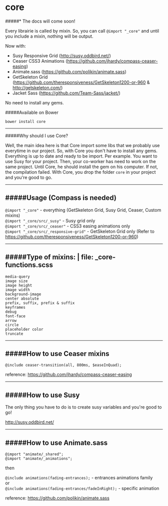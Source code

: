 core
==============

#####* The docs will come soon!

Every librairie is called by mixin. So, you can call `@import "_core"` and until you include a mixin, nothing will be output.

Now with:    
- Susy Responsive Grid (http://susy.oddbird.net/)    
- Ceaser CSS3 Animations (https://github.com/jhardy/compass-ceaser-easing)    
- Animate.sass (https://github.com/polikin/animate.sass)   
- GetSkeleton Grid (https://github.com/theresponsiveness/GetSkeleton1200-or-960 & http://getskeleton.com/)    
- Jacket Sass (https://github.com/Team-Sass/jacket/)    

No need to install any gems.

#####Available on Bower
```
bower install core
```
---
#####Why should I use Core?    

Well, the main idea here is that Core import some libs that we probably use everytime in our project. 
So, with Core you don't have to install any gems. Everything is up to date and ready to be import. 
Per example. You want to use Susy for your project. Then, your co-worker has need to work on the same project. 
Until Core, he should install the gem on his computer. 
If not, the compilation failed. With Core, you drop the folder `core` in your project and you're good to go.

---
#####Usage (Compass is needed)
---
`@import "_core"` - everything (GetSkeleton Grid, Susy Grid, Ceaser, Custom mixins)    
`@import "_core/src/_susy"` - Susy grid only    
`@import "_core/src/_ceaser"` - CSS3 easing animations only    
`@import "_core/src/_responsive-grid"` - GetSkeleton Grid only (Refer to https://github.com/theresponsiveness/GetSkeleton1200-or-960)    

---


#####Type of mixins: | file: _core-functions.scss
---
`media-query`    
`image size`    
`image height`    
`image width`    
`background-image`    
`center absolute`    
`prefix, suffix, prefix & suffix`    
`keyframes`    
`debug`    
`font-face`    
`arrow`    
`circle`    
`placeholder color`  
`truncate`  

---

#####How to use Ceaser mixins
---

`@include ceaser-transition(all, 800ms, $easeInQuad);`    

reference: https://github.com/jhardy/compass-ceaser-easing

---

#####How to use Susy
---

The only thing you have to do is to create susy variables and you're good to go!    

http://susy.oddbird.net/

---

#####How to use Animate.sass
---

`@import "animate/_shared";`    
`@import "animate/_animations";`    

then    

`@include animations(fading-entrances);` - entrances animations family    
or    
`@include animations(fading-entrances/fadeInRight);` - specific animation     

reference: https://github.com/polikin/animate.sass
